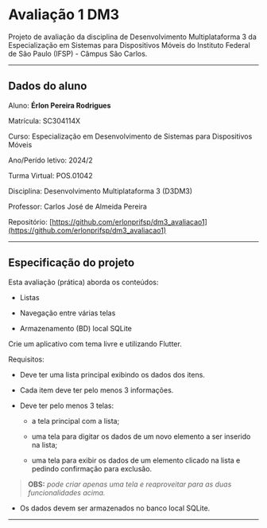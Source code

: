 # Avaliação 1 DM3

Projeto de avaliação da disciplina de Desenvolvimento Multiplataforma 3 da Especialização em Sistemas para Dispositivos Móveis do Instituto Federal de São Paulo (IFSP) - Câmpus São Carlos.

---

## Dados do aluno

Aluno: **Érlon Pereira Rodrigues**

Matrícula: SC304114X

Curso: Especialização em Desenvolvimento de Sistemas para Dispositivos Móveis

Ano/Perído letivo: 2024/2

Turma Virtual: POS.01042

Disciplina: Desenvolvimento Multiplataforma 3 (D3DM3)

Professor: Carlos José de Almeida Pereira

Repositório: [https://github.com/erlonprifsp/dm3_avaliacao1](https://github.com/erlonprifsp/dm3_avaliacao1)

---

## Especificação do projeto

Esta avaliação (prática) aborda os conteúdos:

- Listas

- Navegação entre várias telas

- Armazenamento (BD) local SQLite



Crie um aplicativo com tema livre e utilizando Flutter.

Requisitos:

- Deve ter uma lista principal exibindo
  os dados dos itens.

- Cada item deve ter pelo menos 3 informações.

- Deve ter pelo menos 3 telas:
  
  - a tela principal com a lista;
  
  - uma tela para digitar os dados de um novo elemento a ser inserido na lista;
  
  - uma tela para exibir os dados de um elemento clicado na lista e pedindo confirmação para exclusão.

> **OBS:** *pode criar apenas uma tela e reaproveitar para as duas funcionalidades acima.*

- Os dados devem ser armazenados no banco local SQLite.

---
